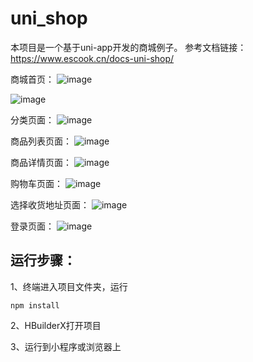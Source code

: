 # uni_shop
本项目是一个基于uni-app开发的商城例子。
参考文档链接：https://www.escook.cn/docs-uni-shop/

商城首页：
![image](https://user-images.githubusercontent.com/93867993/189660419-49c977aa-c153-4037-bbec-85955c7b7e1a.png)

![image](https://user-images.githubusercontent.com/93867993/189660493-0310e1f9-397a-4e5d-8139-b9a6d9227919.png)

分类页面：
![image](https://user-images.githubusercontent.com/93867993/189660546-73d92b71-f265-41be-9bbb-6449b2ef0440.png)

商品列表页面：
![image](https://user-images.githubusercontent.com/93867993/189660624-960c8f20-f32b-403a-a17e-661827cbcab4.png)

商品详情页面：
![image](https://user-images.githubusercontent.com/93867993/189660692-da70e858-9a94-46e4-acbb-a754839ea5cc.png)

购物车页面：
![image](https://user-images.githubusercontent.com/93867993/189660743-ed259d03-3ef5-4361-b194-6047213ab1aa.png)

选择收货地址页面：
![image](https://user-images.githubusercontent.com/93867993/189660870-019e402b-fdd9-4880-9316-8088ff8e0f0a.png)

登录页面：
![image](https://user-images.githubusercontent.com/93867993/189660824-89d7768d-4b01-4003-95fd-445e78fdcfdf.png)

## 运行步骤：

1、终端进入项目文件夹，运行

```
npm install
```

2、HBuilderX打开项目

3、运行到小程序或浏览器上
